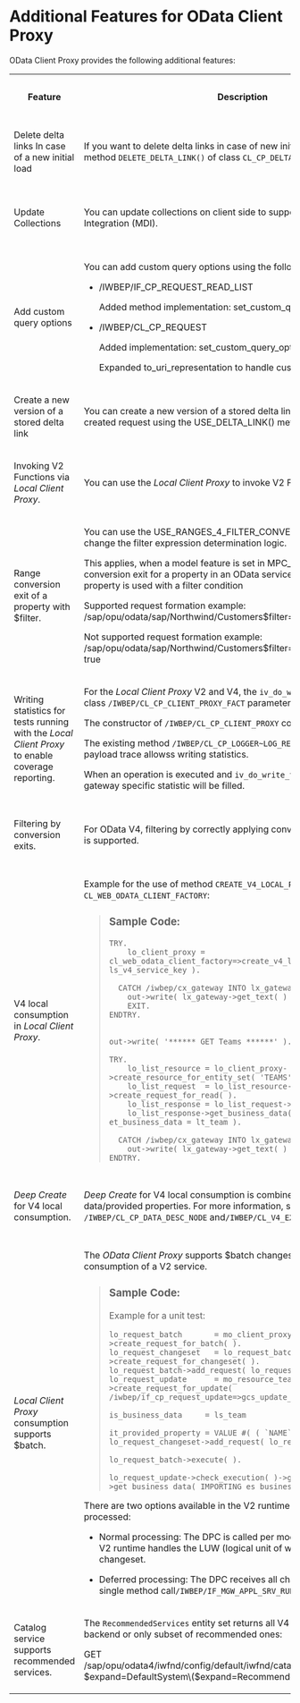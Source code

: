 <!-- loio8d1423cd45134e8ba9738d94cefc7264 -->

# Additional Features for OData Client Proxy

OData Client Proxy provides the following additional features:

<a name="loio8d1423cd45134e8ba9738d94cefc7264__table_n4t_n43_vnb"/>


<table>
<tr>
<th>

Feature



</th>
<th>

Description



</th>
<th>

Available as of Release



</th>
</tr>
<tr>
<td>

Delete delta links In case of a new initial load



</td>
<td>

If you want to delete delta links in case of new initial load, you can use method `DELETE_DELTA_LINK()` of class `CL_CP_DELTA_REQU_CONFIG`.



</td>
<td>

 SAP BTP, ABAP environment 2105



</td>
</tr>
<tr>
<td>

Update Collections



</td>
<td>

You can update collections on client side to support Master Data Integration \(MDI\).



</td>
<td>

 SAP BTP, ABAP environment 2105



</td>
</tr>
<tr>
<td>

Add custom query options



</td>
<td>

You can add custom query options using the following interface and class:

-   /IWBEP/IF\_CP\_REQUEST\_READ\_LIST

    Added method implementation: set\_custom\_query\_options

-   /IWBEP/CL\_CP\_REQUEST

    Added implementation: set\_custom\_query\_options

    Expanded to\_uri\_representation to handle custom\_query\_options




</td>
<td>

 SAP BTP, ABAP environment 2105



</td>
</tr>
<tr>
<td>

Create a new version of a stored delta link



</td>
<td>

You can create a new version of a stored delta link to be used by a newly created request using the USE\_DELTA\_LINK\(\) method.



</td>
<td>

 SAP BTP, ABAP environment 2105



</td>
</tr>
<tr>
<td>

Invoking V2 Functions via *Local Client Proxy*.



</td>
<td>

You can use the *Local Client Proxy* to invoke V2 Functions.



</td>
<td>

 SAP BTP, ABAP environment 2102



</td>
</tr>
<tr>
<td>

Range conversion exit of a property with $filter.



</td>
<td>

You can use the USE\_RANGES\_4\_FILTER\_CONVERSION model feature to change the filter expression determination logic.

This applies, when a model feature is set in MPC\_EXT, when the range conversion exit for a property in an OData service exists, and when this property is used with a filter condition

Supported request formation example: /sap/opu/odata/sap/Northwind/Customers$filter=startswith\(Name,’Alfr’\)

Not supported request formation example: /sap/opu/odata/sap/Northwind/Customers$filter=startswith\(Name,’Alfr’\) eq true



</td>
<td>

 SAP BTP, ABAP environment 2102



</td>
</tr>
<tr>
<td>

Writing statistics for tests running with the *Local Client Proxy* to enable coverage reporting.



</td>
<td>

For the *Local Client Proxy* V2 and V4, the `iv_do_write_traces` method in class `/IWBEP/CL_CP_CLIENT_PROXY_FACT` parameter controls writing statistics.

The constructor of `/IWBEP/CL_CP_CLIENT_PROXY` contains this parameter.

The existing method `/IWBEP/CL_CP_LOGGER~LOG_REQUEST_HTTP` for writing the payload trace allowss writing statistics.

When an operation is executed and `iv_do_write_traces` is set to true, the gateway specific statistic will be filled.



</td>
<td>

SAP BTP, ABAP environment

2102



</td>
</tr>
<tr>
<td>

Filtering by conversion exits.



</td>
<td>

For OData V4, filtering by correctly applying conversion exits \(e.g. CUNIT\), is supported.



</td>
<td>

 SAP BTP, ABAP environment 2102



</td>
</tr>
<tr>
<td>

V4 local consumption in *Local Client Proxy*.



</td>
<td>

Example for the use of method `CREATE_V4_LOCAL_PROXY` in class `CL_WEB_ODATA_CLIENT_FACTORY`:

> ### Sample Code:  
> ```
> TRY.
>     lo_client_proxy = cl_web_odata_client_factory=>create_v4_local_proxy( ls_v4_service_key ).
>  
>   CATCH /iwbep/cx_gateway INTO lx_gateway.
>     out->write( lx_gateway->get_text( ) ).
>     EXIT.
> ENDTRY.
>  
>  
> out->write( '****** GET Teams ******' ).
>  
> TRY.
>     lo_list_resource = lo_client_proxy->create_resource_for_entity_set( 'TEAMS' ).
>     lo_list_request  = lo_list_resource->create_request_for_read( ).
>     lo_list_response = lo_list_request->execute( ).
>     lo_list_response->get_business_data( IMPORTING et_business_data = lt_team ).
>  
>   CATCH /iwbep/cx_gateway INTO lx_gateway.
>     out->write( lx_gateway->get_text( ) ).
> ENDTRY.
> ```



</td>
<td>

 SAP BTP, ABAP environment 2102



</td>
</tr>
<tr>
<td>

 *Deep Create* for V4 local consumption.



</td>
<td>

 *Deep Create* for V4 local consumption is combined with partial business data/provided properties. For more information, see classes `/IWBEP/CL_CP_DATA_DESC_NODE` and`/IWBEP/CL_V4_EXPAND_NODE` 



</td>
<td>

SAP BTP, ABAP environment 2102



</td>
</tr>
<tr>
<td>

 *Local Client Proxy* consumption supports $batch.



</td>
<td>

The *OData Client Proxy* supports $batch changesets for the local consumption of a V2 service.

> ### Sample Code:  
> Example for a unit test:
> 
> ```
> lo_request_batch       = mo_client_proxy->create_request_for_batch( ).
> lo_request_changeset   = lo_request_batch->create_request_for_changeset( ).
> lo_request_batch->add_request( lo_request_changeset ). 
> lo_request_update      = mo_resource_team->create_request_for_update( /iwbep/if_cp_request_update=>gcs_update_semantic-patch
>                                         )->set_business_data( is_business_data     = ls_team
>                                                               it_provided_property = VALUE #( ( `NAME` ) ) ).
> lo_request_changeset->add_request( lo_request_update ).
>   
> lo_request_batch->execute( ).
>   
> lo_request_update->check_execution( )->get_response( )->get_business_data( IMPORTING es_business_data = ls_team_act ).
> ```

There are two options available in the V2 runtime how a changeset is processed:

-   Normal processing: The DPC is called per modifying operation and the V2 runtime handles the LUW \(logical unit of work\) defined by the changeset.

-   Deferred processing: The DPC receives all changeset operations in the single method call`/IWBEP/IF_MGW_APPL_SRV_RUNTIME~CHANGESET_PROCESS`.



</td>
<td>

 SAP BTP, ABAP environment 2102



</td>
</tr>
<tr>
<td>

Catalog service supports recommended services.



</td>
<td>

The `RecommendedServices` entity set returns all V4 services registered in the backend or only subset of recommended ones:

GET /sap/opu/odata4/iwfnd/config/default/iwfnd/catalog/0002/ServiceGroups?$expand=DefaultSystem\($expand=RecommendedServices\)



</td>
<td>

 SAP BTP, ABAP environment 2102



</td>
</tr>
</table>


